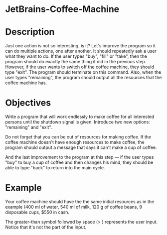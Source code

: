 # JetBrains-Coffee-Machine

# Description
Just one action is not so interesting, is it? Let's improve the program so it can do multiple actions, one after another. It should repeatedly ask a user what they want to do. If the user types "buy", "fill" or "take", then the program should do exactly the same thing it did in the previous step. However, if the user wants to switch off the coffee machine, they should type "exit". The program should terminate on this command. Also, when the user types "remaining", the program should output all the resources that the coffee machine has.

# Objectives
Write a program that will work endlessly to make coffee for all interested persons until the shutdown signal is given. Introduce two new options: "remaining" and "exit".

Do not forget that you can be out of resources for making coffee. If the coffee machine doesn't have enough resources to make coffee, the program should output a message that says it can't make a cup of coffee.

And the last improvement to the program at this step — if the user types "buy" to buy a cup of coffee and then changes his mind, they should be able to type "back" to return into the main cycle.

# Example
Your coffee machine should have the the same initial resources as in the example (400 ml of water, 540 ml of milk, 120 g of coffee beans, 9 disposable cups, $550 in cash.

The greater-than symbol followed by space (> ) represents the user input. Notice that it's not the part of the input.

